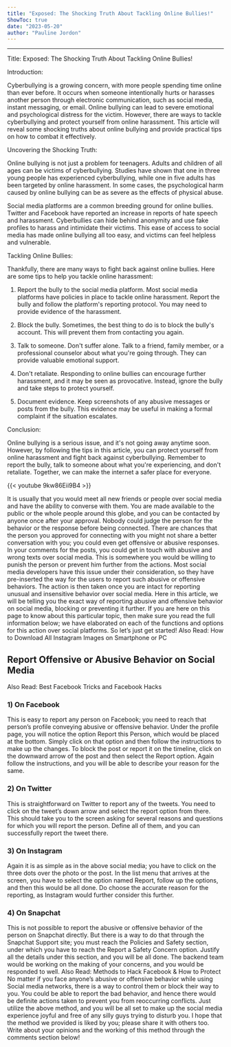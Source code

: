 ```yaml
---
title: "Exposed: The Shocking Truth About Tackling Online Bullies!"
ShowToc: true 
date: "2023-05-20"
author: "Pauline Jordon"
---
```

*****
Title: Exposed: The Shocking Truth About Tackling Online Bullies!

Introduction:

Cyberbullying is a growing concern, with more people spending time online than ever before. It occurs when someone intentionally hurts or harasses another person through electronic communication, such as social media, instant messaging, or email. Online bullying can lead to severe emotional and psychological distress for the victim. However, there are ways to tackle cyberbullying and protect yourself from online harassment. This article will reveal some shocking truths about online bullying and provide practical tips on how to combat it effectively.

Uncovering the Shocking Truth:

Online bullying is not just a problem for teenagers. Adults and children of all ages can be victims of cyberbullying. Studies have shown that one in three young people has experienced cyberbullying, while one in five adults has been targeted by online harassment. In some cases, the psychological harm caused by online bullying can be as severe as the effects of physical abuse.

Social media platforms are a common breeding ground for online bullies. Twitter and Facebook have reported an increase in reports of hate speech and harassment. Cyberbullies can hide behind anonymity and use fake profiles to harass and intimidate their victims. This ease of access to social media has made online bullying all too easy, and victims can feel helpless and vulnerable.

Tackling Online Bullies:

Thankfully, there are many ways to fight back against online bullies. Here are some tips to help you tackle online harassment:

1. Report the bully to the social media platform. Most social media platforms have policies in place to tackle online harassment. Report the bully and follow the platform's reporting protocol. You may need to provide evidence of the harassment.

2. Block the bully. Sometimes, the best thing to do is to block the bully's account. This will prevent them from contacting you again.

3. Talk to someone. Don't suffer alone. Talk to a friend, family member, or a professional counselor about what you're going through. They can provide valuable emotional support.

4. Don't retaliate. Responding to online bullies can encourage further harassment, and it may be seen as provocative. Instead, ignore the bully and take steps to protect yourself.

5. Document evidence. Keep screenshots of any abusive messages or posts from the bully. This evidence may be useful in making a formal complaint if the situation escalates.

Conclusion:

Online bullying is a serious issue, and it's not going away anytime soon. However, by following the tips in this article, you can protect yourself from online harassment and fight back against cyberbullying. Remember to report the bully, talk to someone about what you're experiencing, and don't retaliate. Together, we can make the internet a safer place for everyone.

{{< youtube 9kw86Eii9B4 >}} 



It is usually that you would meet all new friends or people over social media and have the ability to converse with them. You are made available to the public or the whole people around this globe, and you can be contacted by anyone once after your approval. Nobody could judge the person for the behavior or the response before being connected. There are chances that the person you approved for connecting with you might not share a better conversation with you; you could even get offensive or abusive responses. In your comments for the posts, you could get in touch with abusive and wrong texts over social media.
This is somewhere you would be willing to punish the person or prevent him further from the actions. Most social media developers have this issue under their consideration, so they have pre-inserted the way for the users to report such abusive or offensive behaviors. The action is then taken once you are intact for reporting unusual and insensitive behavior over social media. Here in this article, we will be telling you the exact way of reporting abusive and offensive behavior on social media, blocking or preventing it further. If you are here on this page to know about this particular topic, then make sure you read the full information below; we have elaborated on each of the functions and options for this action over social platforms. So let’s just get started!
Also Read: How to Download All Instagram Images on Smartphone or PC

 
## Report Offensive or Abusive Behavior on Social Media


Also Read: Best Facebook Tricks and Facebook Hacks

 
### 1) On Facebook


This is easy to report any person on Facebook; you need to reach that person’s profile conveying abusive or offensive behavior. Under the profile page, you will notice the option Report this Person, which would be placed at the bottom. Simply click on that option and then follow the instructions to make up the changes. To block the post or report it on the timeline, click on the downward arrow of the post and then select the Report option. Again follow the instructions, and you will be able to describe your reason for the same.

 
### 2) On Twitter


This is straightforward on Twitter to report any of the tweets. You need to click on the tweet’s down arrow and select the report option from there. This should take you to the screen asking for several reasons and questions for which you will report the person. Define all of them, and you can successfully report the tweet there.

 
### 3) On Instagram


Again it is as simple as in the above social media; you have to click on the three dots over the photo or the post. In the list menu that arrives at the screen, you have to select the option named Report, follow up the options, and then this would be all done. Do choose the accurate reason for the reporting, as Instagram would further consider this further.

 
### 4) On Snapchat


This is not possible to report the abusive or offensive behavior of the person on Snapchat directly. But there is a way to do that through the Snapchat Support site; you must reach the Policies and Safety section, under which you have to reach the Report a Safety Concern option. Justify all the details under this section, and you will be all done. The backend team would be working on the making of your concerns, and you would be responded to well.
Also Read: Methods to Hack Facebook & How to Protect
No matter if you face anyone’s abusive or offensive behavior while using Social media networks, there is a way to control them or block their way to you. You could be able to report the bad behavior, and hence there would be definite actions taken to prevent you from reoccurring conflicts.
Just utilize the above method, and you will be all set to make up the social media experience joyful and free of any silly guys trying to disturb you. I hope that the method we provided is liked by you; please share it with others too. Write about your opinions and the working of this method through the comments section below!





